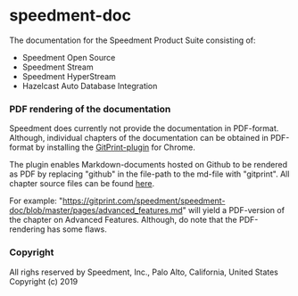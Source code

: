 # speedment-doc
The documentation for the Speedment Product Suite consisting of: 
- Speedment Open Source 
- Speedment Stream
- Speedment HyperStream
- Hazelcast Auto Database Integration 

### PDF rendering of the documentation
Speedment does currently not provide the documentation in PDF-format. Although, individual chapters of the documentation can be obtained in PDF-format by installing the [GitPrint-plugin](https://chrome.google.com/webstore/detail/gitprint/igmdhkjenljbkggljeobknjgehilnjmp) for Chrome. 

The plugin enables Markdown-documents hosted on Github to be rendered as PDF by replacing "github" in the file-path to the md-file with "gitprint". All chapter source files can be found [here](https://github.com/speedment/speedment-doc/blob/master/pages/).

For example: 
"https://gitprint.com/speedment/speedment-doc/blob/master/pages/advanced_features.md" will yield a PDF-version of the chapter on Advanced Features. Although, do note that the PDF-rendering has some flaws. 

### Copyright 
All righs reserved by Speedment, Inc., Palo Alto, California, United States
Copyright (c) 2019
